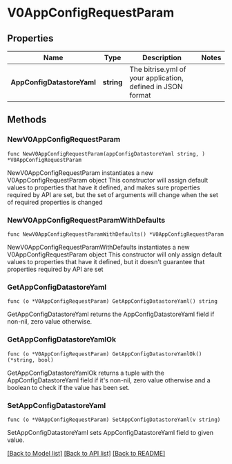 # V0AppConfigRequestParam

## Properties

Name | Type | Description | Notes
------------ | ------------- | ------------- | -------------
**AppConfigDatastoreYaml** | **string** | The bitrise.yml of your application, defined in JSON format | 

## Methods

### NewV0AppConfigRequestParam

`func NewV0AppConfigRequestParam(appConfigDatastoreYaml string, ) *V0AppConfigRequestParam`

NewV0AppConfigRequestParam instantiates a new V0AppConfigRequestParam object
This constructor will assign default values to properties that have it defined,
and makes sure properties required by API are set, but the set of arguments
will change when the set of required properties is changed

### NewV0AppConfigRequestParamWithDefaults

`func NewV0AppConfigRequestParamWithDefaults() *V0AppConfigRequestParam`

NewV0AppConfigRequestParamWithDefaults instantiates a new V0AppConfigRequestParam object
This constructor will only assign default values to properties that have it defined,
but it doesn't guarantee that properties required by API are set

### GetAppConfigDatastoreYaml

`func (o *V0AppConfigRequestParam) GetAppConfigDatastoreYaml() string`

GetAppConfigDatastoreYaml returns the AppConfigDatastoreYaml field if non-nil, zero value otherwise.

### GetAppConfigDatastoreYamlOk

`func (o *V0AppConfigRequestParam) GetAppConfigDatastoreYamlOk() (*string, bool)`

GetAppConfigDatastoreYamlOk returns a tuple with the AppConfigDatastoreYaml field if it's non-nil, zero value otherwise
and a boolean to check if the value has been set.

### SetAppConfigDatastoreYaml

`func (o *V0AppConfigRequestParam) SetAppConfigDatastoreYaml(v string)`

SetAppConfigDatastoreYaml sets AppConfigDatastoreYaml field to given value.



[[Back to Model list]](../README.md#documentation-for-models) [[Back to API list]](../README.md#documentation-for-api-endpoints) [[Back to README]](../README.md)



